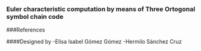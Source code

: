 ### Euler characteristic computation by means of Three Ortogonal symbol chain code

###References


####Designed by 
-Elisa Isabel Gómez Gómez
-Hermilo Sánchez Cruz
